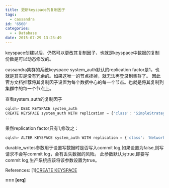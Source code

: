 ```yaml
---
title: 更新keyspace的复制因子
tags:
  - cassandra
id: '6560'
categories:
  - - Database
date: 2015-07-29 13:23:49
---
```



<!-- more -->
keyspace创建以后，仍然可以更改其复制因子，也就是keyspace中数据的复制份数是可以动态修改的。

cassandra集群的系统keyspace system_auth默认的replication factor是1，也就是其实是没有冗余的。如果这唯一的节点挂掉，就无法再登录到集群了。
因此官方文档推荐将其复制因子设置为每个数据中心的每一个节点。也就是将其复制到集群中的每一个节点上。

查看system_auth的复制因子

```js
cqlsh> DESC KEYSPACE system_auth
CREATE KEYSPACE system_auth WITH replication = {'class': 'SimpleStrategy', 'replication_factor': '1'} AND durable_writes = true;
...
```

果然replication factor只有1,修改之：
```js
cqlsh> ALTER KEYSPACE system_auth WITH replication = {'class': 'NetworkTopologyStrategy', 'dc1':2,'dc2':2};
```

durable_writes参数用于设置写数据时是否写入commit log,如果设置为false,则写请求不会写commit log，会有丢失数据的风险。
此参数默认为true,即要写commit log,生产系统应该将该参数设置为true。

References:
\[1\][CREATE KEYSPACE](http://docs.datastax.com/en/cql/3.1/cql/cql_reference/create_keyspace_r.html)

**\===
\[erq\]**